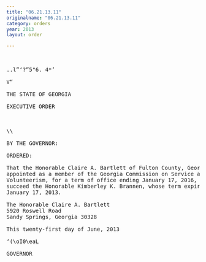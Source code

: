 ```yaml
---
title: "06.21.13.11"
originalname: "06.21.13.11"
category: orders
year: 2013
layout: order

---
```

<pre>
  

..l”‘?”5"6. 4*’

V“

THE STATE OF GEORGIA

EXECUTIVE ORDER

 

\\

BY THE GOVERNOR:

ORDERED:

That the Honorable Claire A. Bartlett of Fulton County, Georgia, is
appointed as a member of the Georgia Commission on Service and
Volunteerism, for a term of office ending January 17, 2016, to
succeed the Honorable Kimberley K. Brannen, whose term expired
January 17, 2013.

The Honorable Claire A. Bartlett
5920 Roswell Road
Sandy Springs, Georgia 30328

This twenty-first day of June, 2013

‘(\oI0\<mE>eaL

GOVERNOR

</pre>
